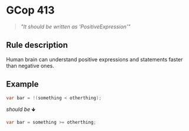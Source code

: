 ﻿# GCop 413

> *"It should be written as 'PositiveExpression'"*

## Rule description

Human brain can understand positive expressions and statements faster than negative ones.

## Example

```csharp
var bar = !(something < otherthing);
```

*should be* 🡻

```csharp
var bar = something >= otherthing;
```

